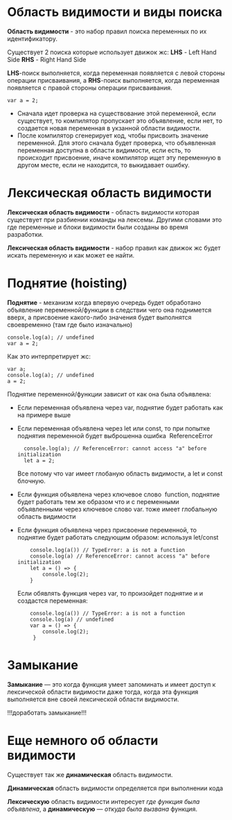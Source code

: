 # Область видимости и виды поиска

**Область видимости** - это набор правил поиска переменных по их идентификатору.

Существует 2 поиска которые использует движок жс: 
**LHS** - Left Hand Side
**RHS** - Right Hand Side

**LHS**-поиск выполняется, когда переменная появляется с левой стороны операции присваивания, а **RHS**-поиск выполняется, когда переменная появляется с правой стороны операции присваивания.

```
var a = 2;
```

- Сначала идет проверка на существование этой переменной, если существует, то компилятор пропускает это объявление, если нет, то создается новая переменная в укзанной области видимости.
- После компилятор сгенерирует код, чтобы присвоить значение переменной. Для этого сначала будет проверка, что объявленная переменная доступна в области видимости, если есть, то происходит присвоение, иначе компилятор ищет эту переменную в другом месте, если не находится, то выкидавает ошибку.

# Лексическая область видимости

**Лексическая область видимости** - область видимости которая существует при разбиении команды на лексемы. Другими словами это где переменные и блоки видимости были созданы во время разработки.

**Лексическая область видимости** - набор правил как движок жс будет искать переменную и как может ее найти.

# Поднятие (hoisting)

**Поднятие** - механизм когда впервую очередь будет обработано объявление переменной/функции в следствии чего она поднимется вверх, а присвоение какого-либо значения будет выполнятся своевременно (там где было изначально)

```
console.log(a); // undefined
var a = 2;
```

Как это интерпретирует жс:
```
var a;
console.log(a); // undefined
a = 2;
```

Поднятие переменной/функции зависит от как она была объявлена:

- Если переменная объявлена через var, поднятие будет работать как на примере выше
- Если переменная объявлена через let или const, то при попытке поднятия переменной будет выброшенна ошибка  ReferenceError

  ```
    console.log(a); // ReferenceError: cannot access "a" before initialization
	let a = 2;
   ```
   Все потому что var имеет глобаную область видимости, а let и const блочную.
- Если функция объявлена через ключевое слово  function, поднятие будет работать тем же образом что и с переменными объявленными через ключевое слово var. тоже имеет глобальную область видимости
- Если функция объявлена через присвоение переменной, то поднятие будет работать следующим образом:
  используя let/const
  
  ```
	  console.log(a()) // TypeError: a is not a function
	  console.log(a) // ReferenceError: cannot access "a" before initialization
	  let a = () => {
		  console.log(2);
	  }
   ```
   Если обявлять функция через var, то произойдет поднятие и и создастся переменная:
   
   ```
	   console.log(a()) // TypeError: a is not a function
	   console.log(a) // undefined
	   var a = () => {
		   console.log(2);
		}
    ```

# Замыкание

**Замыкание** — это когда функция умеет запоминать и имеет доступ к лексической области видимости даже тогда, когда эта функция выполняется вне своей лексической области видимости.

!!!доработать замыкание!!!

# Еще немного об области видимости

Существует так же **динамическая** область видимости.

**Динамическая** область видимости определяется при выполнении кода

**Лексическую** область видимости интересует _где функция была объявлена_, а **динамическую** — _откуда была вызвана_ функция.